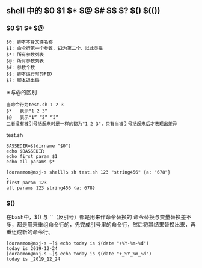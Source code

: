## shell 中的 $0  $1  $*  $@  $#  $$  $?  $()  $(())
### $0  $1  $*  $@
```
$0: 脚本本身文件名称
$1: 命令行第一个参数，$2为第二个，以此类推
$*: 所有参数列表
$@: 所有参数列表
$#: 参数个数
$$: 脚本运行时的PID
$?: 脚本退出码
```

∗与@的区别
```
当命令行为test.sh 1 2 3
$*   表示"1 2 3”
$@   表示"1” “2” “3”
二者没有被引号括起来时是一样的都为"1 2 3"，只有当被引号括起来后才表现出差异
```

test.sh
```
BASSEDIR=$(dirname "$0")
echo $BASSEDIR
echo first param $1
echo all params $*
```
```
[doraemon@mxj-s shell]$ sh test.sh 123 "string456" {a: "678"}
.
first param 123
all params 123 string456 {a: 678}
```

### $()
在bash中，$() 与 ``（反引号）都是用来作命令替换的
命令替换与变量替换差不多，都是用来重组命令行的，先完成引号里的命令行，然后将其结果替换出来，再重组成新的命令行。

```shell
[doraemon@mxj-s ~]$ echo today is $(date "+%Y-%m-%d")
today is 2019-12-24
[doraemon@mxj-s ~]$ echo today is $(date "+_%Y_%m_%d")
today is _2019_12_24
```
